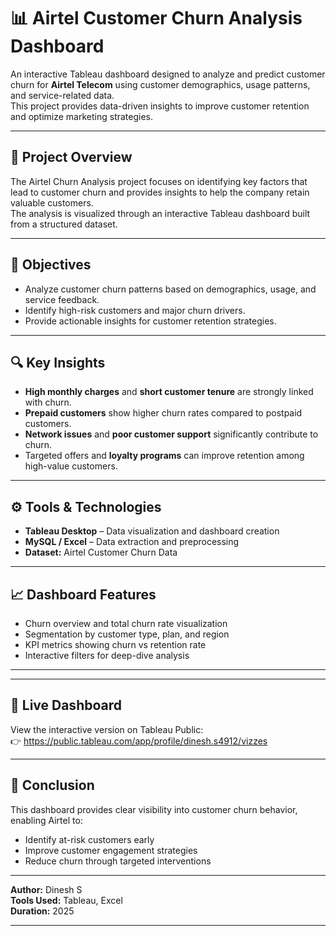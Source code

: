 # 📊 Airtel Customer Churn Analysis Dashboard

An interactive Tableau dashboard designed to analyze and predict customer churn for **Airtel Telecom** using customer demographics, usage patterns, and service-related data.  
This project provides data-driven insights to improve customer retention and optimize marketing strategies.

---

## 🧠 Project Overview
The Airtel Churn Analysis project focuses on identifying key factors that lead to customer churn and provides insights to help the company retain valuable customers.  
The analysis is visualized through an interactive Tableau dashboard built from a structured dataset.

---

## 🎯 Objectives
- Analyze customer churn patterns based on demographics, usage, and service feedback.  
- Identify high-risk customers and major churn drivers.  
- Provide actionable insights for customer retention strategies.  

---

## 🔍 Key Insights
- **High monthly charges** and **short customer tenure** are strongly linked with churn.  
- **Prepaid customers** show higher churn rates compared to postpaid customers.  
- **Network issues** and **poor customer support** significantly contribute to churn.  
- Targeted offers and **loyalty programs** can improve retention among high-value customers.  

---

## ⚙️ Tools & Technologies
- **Tableau Desktop** – Data visualization and dashboard creation  
- **MySQL / Excel** – Data extraction and preprocessing  
- **Dataset:** Airtel Customer Churn Data  

---

## 📈 Dashboard Features
- Churn overview and total churn rate visualization  
- Segmentation by customer type, plan, and region  
- KPI metrics showing churn vs retention rate  
- Interactive filters for deep-dive analysis  

---


---

## 🔗 Live Dashboard
View the interactive version on Tableau Public:  
👉 https://public.tableau.com/app/profile/dinesh.s4912/vizzes

---

## 🏁 Conclusion
This dashboard provides clear visibility into customer churn behavior, enabling Airtel to:
- Identify at-risk customers early  
- Improve customer engagement strategies  
- Reduce churn through targeted interventions  

---

**Author:** Dinesh S  
**Tools Used:** Tableau, Excel  
**Duration:** 2025  

---

